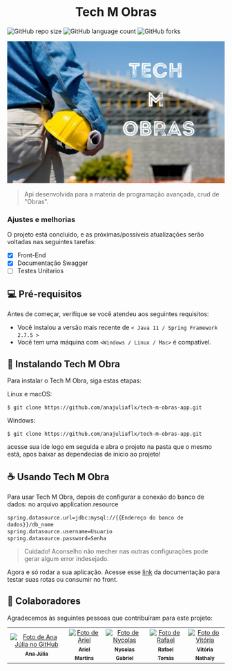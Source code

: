 # <h1 align="center">Tech M Obras</h1>

![GitHub repo size](https://img.shields.io/github/repo-size/anajuliaflx/tech-m-obras-app?style=for-the-badge)
![GitHub language count](https://img.shields.io/github/languages/count/anajuliaflx/tech-m-obras-app?style=for-the-badge)
![GitHub forks](https://img.shields.io/github/forks/anajuliaflx/tech-m-obras-app?style=for-the-badge)


<img src="./public/TechMObras.png" alt="exemplo imagem">

> Api desenvolvida para a materia de programação avançada, crud de "Obras".


### Ajustes e melhorias

O projeto está concluido, e as próximas/possiveis atualizações serão voltadas nas seguintes tarefas:

- [x] Front-End
- [x] Documentação Swagger
- [ ] Testes Unitarios

## 💻 Pré-requisitos

Antes de começar, verifique se você atendeu aos seguintes requisitos:

* Você instalou a versão mais recente de `< Java 11 / Spring Framework 2.7.5 >`
* Você tem uma máquina com `<Windows / Linux / Mac>` é compativel.


## 🚀 Instalando Tech M Obra

Para instalar o Tech M Obra, siga estas etapas:

Linux e macOS:
```
$ git clone https://github.com/anajuliaflx/tech-m-obras-app.git
```

Windows:
```
$ git clone https://github.com/anajuliaflx/tech-m-obras-app.git
```

acesse sua ide logo em seguida e abra o projeto na pasta que o mesmo está, apos baixar as dependecias de inicio ao projeto!
## ☕ Usando Tech M Obra

Para usar Tech M Obra, depois de configurar a conexão do banco de dados:
no arquivo application.resource

```
spring.datasource.url=jdbc:mysql://{{Endereço do banco de dados}}/db_nome
spring.datasource.username=Usuario
spring.datasource.password=Senha

```

> Cuidado! Aconselho não mecher nas outras configurações pode gerar algum error indesejado.

Agora e só rodar a sua aplicação. Acesse esse [link](http://localhost:8080/api) da documentação para testar suas rotas ou consumir no front.



## 🤝 Colaboradores

Agradecemos às seguintes pessoas que contribuíram para este projeto:

<table>
  <tr>
    <td align="center">
      <a href="#">
        <img src="https://avatars.githubusercontent.com/u/84482539?v=4" width="100px;" alt="Foto de Ana Júlia  no GitHub"/><br>
        <sub>
          <b>Ana Júlia</b>
        </sub>
      </a>
    </td>
    <td align="center">
      <a href="#">
        <img src="https://avatars.githubusercontent.com/u/102157407?v=4" width="100px;" alt="Foto de Ariel"/><br>
        <sub>
          <b>Ariel Martins</b>
        </sub>
      </a>
    </td>
    <td align="center">
      <a href="#">
        <img src="https://avatars.githubusercontent.com/u/112290675?v=4" width="100px;" alt="Foto de Nycolas"/><br>
        <sub>
          <b>Nycolas Gabriel</b>
        </sub>
      </a>
    </td>
    <td align="center">
      <a href="#">
        <img src="https://avatars.githubusercontent.com/u/73807228?v=4" width="100px;" alt="Foto de Rafael "/><br>
        <sub>
          <b>Rafael Tomás</b>
        </sub>
      </a>
    </td>
    <td align="center">
      <a href="#">
        <img src="https://avatars.githubusercontent.com/u/92388363?v=4" width="100px;" alt="Foto do Vitória"/><br>
        <sub>
          <b>Vitória Nathaly</b>
        </sub>
      </a>
    </td>
  </tr>
</table>

